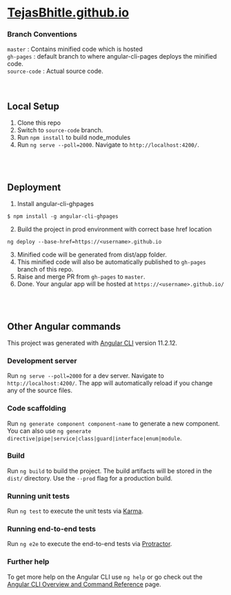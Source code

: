 
# [TejasBhitle.github.io](https://tejasbhitle.github.io)
 
### Branch Conventions
`master` : Contains minified code which is hosted <br>
`gh-pages` : default branch to where angular-cli-pages deploys the minified code. <br>
`source-code` : Actual source code. <br>

<br>

## Local Setup

1. Clone this repo
2. Switch to `source-code` branch.
3. Run `npm install` to build node_modules
4. Run `ng serve --poll=2000`. Navigate to `http://localhost:4200/`.

<br><br>

## Deployment

1. Install angular-cli-ghpages
```
$ npm install -g angular-cli-ghpages 
```
2. Build the project in prod environment with correct base href location
```
ng deploy --base-href=https://<username>.github.io
```
3. Minified code will be generated from dist/app folder.
4. This minified code will also be automatically published to `gh-pages` branch of this repo.
5. Raise and merge PR from `gh-pages` to `master`.
6. Done. Your angular app will be hosted at ```https://<username>.github.io/```

<br><br>

## Other Angular commands
This project was generated with [Angular CLI](https://github.com/angular/angular-cli) version 11.2.12.

### Development server

Run `ng serve --poll=2000` for a dev server. Navigate to `http://localhost:4200/`. The app will automatically reload if you change any of the source files.

### Code scaffolding

Run `ng generate component component-name` to generate a new component. You can also use `ng generate directive|pipe|service|class|guard|interface|enum|module`.

### Build

Run `ng build` to build the project. The build artifacts will be stored in the `dist/` directory. Use the `--prod` flag for a production build.

### Running unit tests

Run `ng test` to execute the unit tests via [Karma](https://karma-runner.github.io).

### Running end-to-end tests

Run `ng e2e` to execute the end-to-end tests via [Protractor](http://www.protractortest.org/).

### Further help

To get more help on the Angular CLI use `ng help` or go check out the [Angular CLI Overview and Command Reference](https://angular.io/cli) page.
